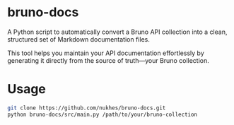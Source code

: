 # bruno-docs
A Python script to automatically convert a Bruno API collection into a clean, structured set of Markdown documentation files.

This tool helps you maintain your API documentation effortlessly by generating it directly from the source of truth—your Bruno collection.

# Usage
```bash
git clone https://github.com/nukhes/bruno-docs.git
python bruno-docs/src/main.py /path/to/your/bruno-collection
```